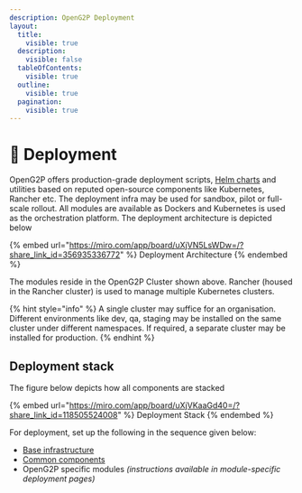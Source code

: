 ```yaml
---
description: OpenG2P Deployment
layout:
  title:
    visible: true
  description:
    visible: false
  tableOfContents:
    visible: true
  outline:
    visible: true
  pagination:
    visible: true
---
```


# 🚀 Deployment

OpenG2P offers production-grade deployment scripts, [Helm charts](helm-charts.md) and utilities based on reputed open-source components like Kubernetes, Rancher etc. The deployment infra may be used for sandbox, pilot or full-scale rollout. All modules are available as Dockers and Kubernetes is used as the orchestration platform. The deployment architecture is depicted below

{% embed url="https://miro.com/app/board/uXjVN5LsWDw=/?share_link_id=356935336772" %}
Deployment Architecture
{% endembed %}

The modules reside in the OpenG2P Cluster shown above.  Rancher (housed in the Rancher cluster) is used to manage multiple Kubernetes clusters.

{% hint style="info" %}
A single cluster may suffice for an organisation. Different environments like dev, qa, staging may be installed on the same cluster under different namespaces.  If required, a separate cluster may be installed for production.
{% endhint %}

## Deployment stack

The figure below depicts how all components are stacked

{% embed url="https://miro.com/app/board/uXjVKaaGd40=/?share_link_id=118505524008" %}
Deployment Stack
{% endembed %}

For deployment, set up the following in the sequence given below:

* [Base infrastructure](base-infrastructure/)
* [Common components](common-components/)
* OpenG2P specific modules _(instructions available in module-specific deployment pages)_
